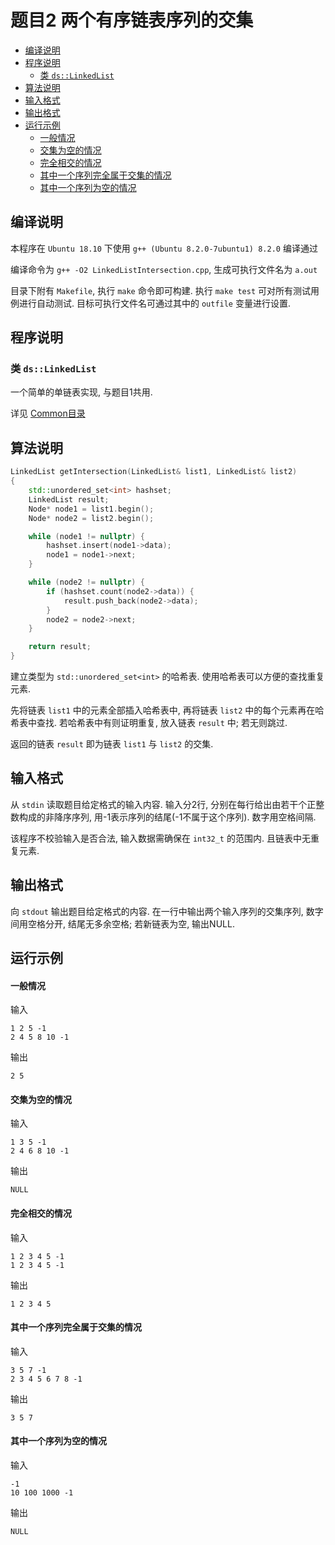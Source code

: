 # 题目2 两个有序链表序列的交集

- [编译说明](#%E7%BC%96%E8%AF%91%E8%AF%B4%E6%98%8E)
- [程序说明](#%E7%A8%8B%E5%BA%8F%E8%AF%B4%E6%98%8E)
  - [类 `ds::LinkedList`](#%E7%B1%BB-dslinkedlist)
- [算法说明](#%E7%AE%97%E6%B3%95%E8%AF%B4%E6%98%8E)
- [输入格式](#%E8%BE%93%E5%85%A5%E6%A0%BC%E5%BC%8F)
- [输出格式](#%E8%BE%93%E5%87%BA%E6%A0%BC%E5%BC%8F)
- [运行示例](#%E8%BF%90%E8%A1%8C%E7%A4%BA%E4%BE%8B)
    - [一般情况](#%E4%B8%80%E8%88%AC%E6%83%85%E5%86%B5)
    - [交集为空的情况](#%E4%BA%A4%E9%9B%86%E4%B8%BA%E7%A9%BA%E7%9A%84%E6%83%85%E5%86%B5)
    - [完全相交的情况](#%E5%AE%8C%E5%85%A8%E7%9B%B8%E4%BA%A4%E7%9A%84%E6%83%85%E5%86%B5)
    - [其中一个序列完全属于交集的情况](#%E5%85%B6%E4%B8%AD%E4%B8%80%E4%B8%AA%E5%BA%8F%E5%88%97%E5%AE%8C%E5%85%A8%E5%B1%9E%E4%BA%8E%E4%BA%A4%E9%9B%86%E7%9A%84%E6%83%85%E5%86%B5)
    - [其中一个序列为空的情况](#%E5%85%B6%E4%B8%AD%E4%B8%80%E4%B8%AA%E5%BA%8F%E5%88%97%E4%B8%BA%E7%A9%BA%E7%9A%84%E6%83%85%E5%86%B5)

## 编译说明

本程序在 `Ubuntu 18.10` 下使用 `g++ (Ubuntu 8.2.0-7ubuntu1) 8.2.0` 编译通过

编译命令为 `g++ -O2 LinkedListIntersection.cpp`, 生成可执行文件名为 `a.out`

目录下附有 `Makefile`, 执行 `make` 命令即可构建. 执行 `make test` 可对所有测试用例进行自动测试. 目标可执行文件名可通过其中的 `outfile` 变量进行设置.


## 程序说明

### 类 `ds::LinkedList`

一个简单的单链表实现, 与题目1共用.

详见 [Common目录](../Common/)

## 算法说明

```cpp
LinkedList getIntersection(LinkedList& list1, LinkedList& list2)
{
    std::unordered_set<int> hashset;
    LinkedList result;
    Node* node1 = list1.begin();
    Node* node2 = list2.begin();

    while (node1 != nullptr) {
        hashset.insert(node1->data);
        node1 = node1->next;
    }

    while (node2 != nullptr) {
        if (hashset.count(node2->data)) {
            result.push_back(node2->data);
        }
        node2 = node2->next;
    }

    return result;
}
```

建立类型为 `std::unordered_set<int>` 的哈希表. 使用哈希表可以方便的查找重复元素.

先将链表 `list1` 中的元素全部插入哈希表中, 再将链表 `list2` 中的每个元素再在哈希表中查找. 若哈希表中有则证明重复, 放入链表 `result` 中; 若无则跳过.

返回的链表 `result` 即为链表 `list1` 与 `list2` 的交集.


## 输入格式

从 `stdin` 读取题目给定格式的输入内容. 输入分2行, 分别在每行给出由若干个正整数构成的非降序序列, 用-1表示序列的结尾(-1不属于这个序列). 数字用空格间隔.

该程序不校验输入是否合法, 输入数据需确保在 `int32_t` 的范围内. 且链表中无重复元素.


## 输出格式

向 `stdout` 输出题目给定格式的内容. 在一行中输出两个输入序列的交集序列, 数字间用空格分开, 结尾无多余空格; 若新链表为空, 输出NULL.


## 运行示例

#### 一般情况

输入

```
1 2 5 -1
2 4 5 8 10 -1
```

输出

```
2 5
```

#### 交集为空的情况

输入

```
1 3 5 -1
2 4 6 8 10 -1
```

输出

```
NULL
```

#### 完全相交的情况

输入

```
1 2 3 4 5 -1
1 2 3 4 5 -1
```

输出

```
1 2 3 4 5
```

#### 其中一个序列完全属于交集的情况

输入

```
3 5 7 -1
2 3 4 5 6 7 8 -1
```

输出

```
3 5 7
```

#### 其中一个序列为空的情况

输入

```
-1
10 100 1000 -1
```

输出

```
NULL
```